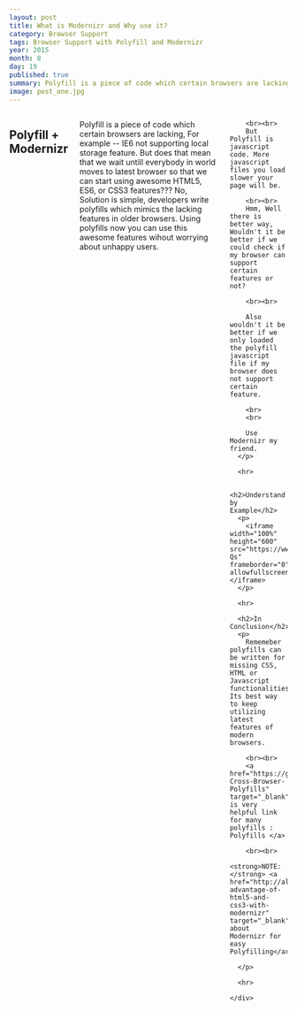 ```yaml
---
layout: post
title: What is Modernizr and Why use it?
category: Browser Support
tags: Browser Support with Polyfill and Modernizr
year: 2015
month: 8
day: 19
published: true
summary: Polyfill is a piece of code which certain browsers are lacking, For example -- IE6 not supporting local storage feature. Polifill comes to rescue and fill the void with javascript. But how do you check if browser lacks certain features and how would you add polyfill to only those browsers which needs them. Solution is simple, use Modernizr my friend.
image: post_one.jpg
---
```




<div class="row">	
	<div class="span9 columns">
	  <h2>Polyfill + Modernizr</h2>
	  <p>
	  	Polyfill is a piece of code which certain browsers are lacking, For example -- IE6 not supporting local storage feature. But does that mean that we wait untill everybody in world moves to latest browser so that we can start using awesome HTML5, ES6, or CSS3 features???  No, Solution is simple, developers write polyfills which mimics the lacking features in older browsers. Using polyfills now you can use this awesome features wihout worrying about unhappy users.

	  	<br><br>
	  	But Polyfill is javascript code. More javascript files you load slower your page will be. 

	  	<br><br>
	  	Hmm, Well there is better way, Wouldn't it be better if we could check if my browser can support certain features or not? 

	  	<br><br>

	  	Also wouldn't it be better if we only loaded the polyfill javascript file if my browser does not support certain feature. 

	  	<br>
	  	<br>

	  	Use Modernizr my friend.
	  </p>  	  
	  
	  <hr>

	  <h2>Understand by Example</h2>
	  <p>
	  	<iframe width="100%" height="600" src="https://www.youtube.com/embed/QwgyM_i7-Qs" frameborder="0" allowfullscreen></iframe>
	  </p>  	

	  <hr>	  	  	  

	  <h2>In Conclusion</h2>
	  <p>
	  	Rememeber polyfills can be written for missing CSS, HTML or Javascript functionalities. Its best way to keep utilizing latest features of modern browsers.

	  	<br><br>
	  	<a href="https://github.com/Modernizr/Modernizr/wiki/HTML5-Cross-Browser-Polyfills" target="_blank">Here is very helpful link for many polyfills : Polyfills </a>

	  	<br><br>
	  	<strong>NOTE: </strong> <a href="http://alistapart.com/article/taking-advantage-of-html5-and-css3-with-modernizr" target="_blank">Learn about Modernizr for easy Polyfilling</a>

	  </p>	  

	  <hr>

	</div>
</div> 




